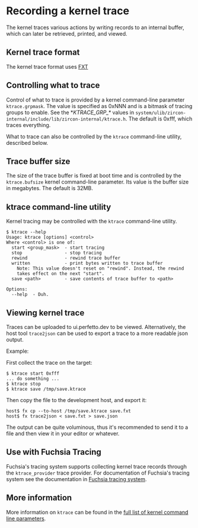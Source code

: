 # Recording a kernel trace

The kernel traces various actions by writing records to an internal buffer,
which can later be retrieved, printed, and viewed.

## Kernel trace format

The kernel trace format uses [FXT](/docs/reference/tracing/trace-format.md)

## Controlling what to trace

Control of what to trace is provided by a kernel command-line parameter
`ktrace.grpmask`. The value is specified as 0xNNN and is a bitmask
of tracing groups to enable. See the **KTRACE\_GRP\_\** values in
`system/ulib/zircon-internal/include/lib/zircon-internal/ktrace.h`.
The default is 0xfff, which traces everything.

What to trace can also be controlled by the `ktrace` command-line utility,
described below.

## Trace buffer size

The size of the trace buffer is fixed at boot time and is controlled by
the `ktrace.bufsize` kernel command-line parameter. Its value is the
buffer size in megabytes. The default is 32MB.

## ktrace command-line utility

Kernel tracing may be controlled with the `ktrace` command-line utility.

```
$ ktrace --help
Usage: ktrace [options] <control>
Where <control> is one of:
  start <group_mask>  - start tracing
  stop                - stop tracing
  rewind              - rewind trace buffer
  written             - print bytes written to trace buffer
    Note: This value doesn't reset on "rewind". Instead, the rewind
    takes effect on the next "start".
  save <path>         - save contents of trace buffer to <path>

Options:
  --help  - Duh.
```

## Viewing kernel trace

Traces can be uploaded to ui.perfetto.dev to be viewed. Alternatively, the host tool `trace2json`
can be used to export a trace to a more readable json output.

Example:

First collect the trace on the target:

```
$ ktrace start 0xfff
... do something ...
$ ktrace stop
$ ktrace save /tmp/save.ktrace
```

Then copy the file to the development host, and export it:

```
host$ fx cp --to-host /tmp/save.ktrace save.fxt
host$ fx trace2json < save.fxt > save.json
```

The output can be quite voluminous, thus it's recommended to send it to a
file and then view it in your editor or whatever.

## Use with Fuchsia Tracing

Fuchsia's tracing system supports collecting kernel trace records through
the `ktrace_provider` trace provider.
For documentation of Fuchsia's tracing system see the documentation in
[Fuchsia tracing system](/docs/concepts/kernel/tracing-system.md).

## More information

More information on `ktrace` can be found in the
[full list of kernel command line parameters](/docs/reference/kernel/kernel_cmdline.md).

